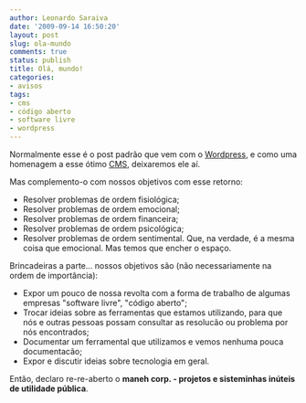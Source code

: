 ```yaml
---
author: Leonardo Saraiva
date: '2009-09-14 16:50:20'
layout: post
slug: ola-mundo
comments: true
status: publish
title: Olá, mundo!
categories:
- avisos
tags:
- cms
- código aberto
- software livre
- wordpress
---
```


Normalmente esse é o post padrão que vem com o
[Wordpress](http://www.wordpress.org), e como uma homenagem a esse ótimo
[CMS](http://pt.wikipedia.org/wiki/Sistema_de_gerenciamento_de_conte%C3%BAdo),
deixaremos ele aí.

Mas complemento-o com nossos objetivos com esse retorno:

  * Resolver problemas de ordem fisiológica;
  * Resolver problemas de ordem emocional;
  * Resolver problemas de ordem financeira;
  * Resolver problemas de ordem psicológica;
  * Resolver problemas de ordem sentimental. Que, na verdade, é a mesma coisa que emocional. Mas temos que encher o espaço.

Brincadeiras a parte... nossos objetivos são (não necessariamente na ordem de
importância):

  * Expor um pouco de nossa revolta com a forma de trabalho de algumas empresas "software livre", "código aberto";
  * Trocar ideias sobre as ferramentas que estamos utilizando, para que nós e outras pessoas possam consultar as resolucão ou problema por nós encontrados;
  * Documentar um ferramental que utilizamos e vemos nenhuma pouca documentacão;
  * Expor e discutir ideias sobre tecnologia em geral.

Então, declaro re-re-aberto o **maneh corp. - projetos e sisteminhas inúteis
de utilidade pública**.